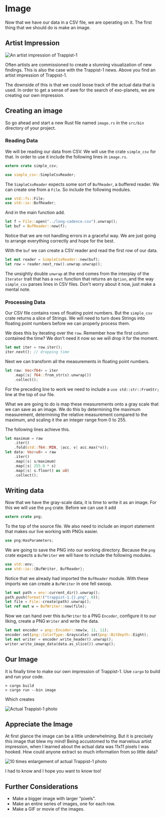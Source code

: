 # Image
Now that we have our data in a CSV file, we are operating on it. The first thing
that we should do is make an image.

## Artist Impression
![An artist impression of Trappist-1](image/artist-impression.jpg)

Often artists are commissioned to create a stunning visualization of new findings.
This is also the case with the Trappist-1 news. Above you find an artist
impression of Trappist-1.

The downside of this is that we could loose track of the actual data that is
used. In order to get a sense of awe for the search of exo-planets, we are
creating our own impression.

## Creating an image
So go ahead and start a new Rust file named `image.rs` in the `src/bin`
directory of your project.

### Reading Data
We will be reading our data from CSV. We will use the crate `simple_csv` for
that. In order to use it include the following lines in `image.rs`.

```rust
extern crate simple_csv;

use simple_csv::SimpleCsvReader;
```

The `SimpleCsvReader` expects some sort of `BufReader`, a buffered reader. We
can create one from a `File`. So include the following modules.


```rust
use std::fs::File;
use std::io::BufReader;
```

And in the main function add.

```rust
let f = File::open("../long-cadence.csv").unwrap();
let buf = BufReader::new(f);
```

Notice that we are not handling errors in a graceful way. We are just going to
arrange everything correctly and hope for the best.

With the `buf` we can create a CSV reader and read the first row of our data.

```rust
let mut reader = SimpleCsvReader::new(buf);
let row = reader.next_row().unwrap.unwrap();
```

The unsightly double `unwrap` at the end comes from the interplay of the
`Iterator` trait that has a `next` function that returns an `Option`, and the
way `simple_csv` parses lines in CSV files. Don't worry about it now, just make
a mental note.

### Processing Data
Our CSV file contains rows of floating point numbers. But the `simple_csv` crate
returns a slice of Strings. We will need to turn does Strings into floating
point numbers before we can properly process them.

We does this by iterating over the `row`. Remember how the first column
contained the time? We don't need it now so we will drop it for the moment.

```rust
let mut iter = row.iter();
iter.next(); // dropping time
```

Next we can transform all the measurements in floating point numbers.


```rust
let raw: Vec<f64> = iter
    .map(|s| f64::from_str(s).unwrap())
    .collect();
```

For the preceding line to work we need to include a `use std::str::FromStr;`
line at the top of our file.

What we are going to do is map these measurements onto a gray scale that we can
save as an image. We do this by determining the maximum measurement, determining
the relative measurement compared to the maximum, and scaling it the an integer
range from 0 to 255.

The following lines achieve this.

```rust
let maximum = raw
    .iter()
    .fold(std::f64::MIN, |acc, v| acc.max(*v));
let data: Vec<u8> = raw
    .iter()
    .map(|s| s/maximum)
    .map(|s| 255.0 * s)
    .map(|s| s.floor() as u8)
    .collect();
```

## Writing data
Now that we have the gray-scale data, it is time to write it as an image. For
this we will use the `png` crate. Before we can use it add

```rust
extern crate png;
```

To the top of the source file. We also need to include an import statement that
makes our live working with PNGs easier.

```rust
use png:HasParameters;
```

We are going to save the PNG into our working directory. Because the `png` crate
expects a `BufWriter` we will have to include the following modules.

```rust
use std::env;
use std::io::{BufWriter, BufReader};
```

Notice that we already had imported the `BufReader` module. With these imports
we can create a `BufWriter` in one fell swoop.

```rust
let mut path = env::current_dir().unwrap();
path.push(format!("trappist-1.{}.png", 0));
let file = File::create(path).unwrap();
let ref mut w = BufWriter::new(file);
```

Now we can hand over this `BufWriter` to a PNG `Encoder`, configure it to our
liking, create a PNG `Writer` and write the data.

```rust
let mut encoder = png::Encoder::new(w, 11, 11);
encoder.set(png::ColorType::Grayscale).set(png::BitDepth::Eight);
let mut writer = encoder.write_header().unwrap();
writer.write_image_data(data.as_slice()).unwrap();
```

## Our Image
It is finally time to make our own impression of Trappist-1. Use `cargo` to
build and run your code.

```shell
> cargo build
> cargo run --bin image
```

Which creates

![Actual Trappist-1 photo](image/trappist-1.0.png)

## Appreciate the Image
At first glance the image can be a little underwhelming. But it is precisely
this image that blew my mind! Being accustomed to the marvelous artist
impression, when I learned about the actual data was 11x11 pixels I was hooked.
How could anyone extract so much information from so little data?

![10 times enlargement of actual Trappist-1 photo](image/trappist-1.0.large.png)

I had to know and I hope you want to know too!

## Further Considerations
* Make a bigger image with larger "pixels".
* Make an entire series of images, one for each row.
* Make a GIF or movie of the images.
